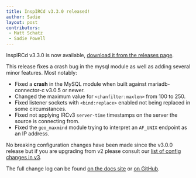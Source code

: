 ```yaml
---
title: InspIRCd v3.3.0 released!
author: Sadie
layout: post
contributors:
 - Matt Schatz
 - Sadie Powell
---
```


InspIRCd v3.3.0 is now available, [download it from the releases page](https://github.com/inspircd/inspircd/releases/tag/v3.3.0).

This release fixes a crash bug in the mysql module as well as adding several minor features. Most notably:

- Fixed a **crash** in the MySQL module when built against mariadb-connector-c v3.0.5 or newer.
- Changed the maximum value for `<chanfilter:maxlen>` from 100 to 250.
- Fixed listener sockets with `<bind:replace>` enabled not being replaced in some circumstances.
- Fixed not applying IRCv3 `server-time` timestamps on the server the source is connecting from.
- Fixed the `geo_maxmind` module trying to interpret an `AF_UNIX` endpoint as an IP address.

No breaking configuration changes have been made since the v3.0.0 release but if you are upgrading from v2 please consult our [list of config changes in v3](https://docs.inspircd.org/3/breaking-changes).

<!--more-->

The full change log can be found [on the docs site](https://docs.inspircd.org/3/change-log/#inspircd-330) or [on GitHub](https://github.com/inspircd/inspircd/compare/v3.2.0...v3.3.0).
